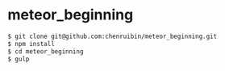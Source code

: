 # meteor_beginning
```sh
$ git clone git@github.com:chenruibin/meteor_beginning.git
$ npm install
$ cd meteor_beginning
$ gulp
```

